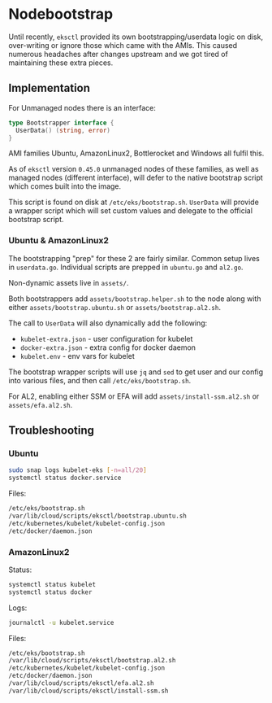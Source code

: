# Nodebootstrap

Until recently, `eksctl` provided its own bootstrapping/userdata logic on disk,
over-writing or ignore those which came with the AMIs. This caused numerous headaches
after changes upstream and we got tired of maintaining these extra pieces.

## Implementation

For Unmanaged nodes there is an interface:

```go
type Bootstrapper interface {
  UserData() (string, error)
}
```

AMI families Ubuntu, AmazonLinux2, Bottlerocket and Windows all fulfil this.

As of `eksctl` version `0.45.0` unmanaged nodes of these families, as well as managed nodes (different interface),
will defer to the native bootstrap script which comes built into the image.

This script is found on disk at `/etc/eks/bootstrap.sh`. `UserData` will provide a wrapper script
which will set custom values and delegate to the official bootstrap script.

### Ubuntu & AmazonLinux2

The bootstrapping "prep" for these 2 are fairly similar. Common setup lives in `userdata.go`.
Individual scripts are prepped in `ubuntu.go` and `al2.go`.

Non-dynamic assets live in `assets/`.

Both bootstrappers add `assets/bootstrap.helper.sh` to the node along with either `assets/bootstrap.ubuntu.sh`
or `assets/bootstrap.al2.sh`.

The call to `UserData` will also dynamically add the following:
- `kubelet-extra.json` - user configuration for kubelet
- `docker-extra.json` - extra config for docker daemon
- `kubelet.env` - env vars for kubelet

The bootstrap wrapper scripts will use `jq` and `sed` to get user and our config into various files,
and then call `/etc/eks/bootstrap.sh`.

For AL2, enabling either SSM or EFA will add `assets/install-ssm.al2.sh` or `assets/efa.al2.sh`.

## Troubleshooting

### Ubuntu

```sh
sudo snap logs kubelet-eks [-n=all/20]
systemctl status docker.service
```

Files:
```sh
/etc/eks/bootstrap.sh
/var/lib/cloud/scripts/eksctl/bootstrap.ubuntu.sh
/etc/kubernetes/kubelet/kubelet-config.json
/etc/docker/daemon.json
```

### AmazonLinux2

Status:
```sh
systemctl status kubelet
systemctl status docker
```

Logs:
```sh
journalctl -u kubelet.service
```

Files:
```sh
/etc/eks/bootstrap.sh
/var/lib/cloud/scripts/eksctl/bootstrap.al2.sh
/etc/kubernetes/kubelet/kubelet-config.json
/etc/docker/daemon.json
/var/lib/cloud/scripts/eksctl/efa.al2.sh
/var/lib/cloud/scripts/eksctl/install-ssm.sh
```
